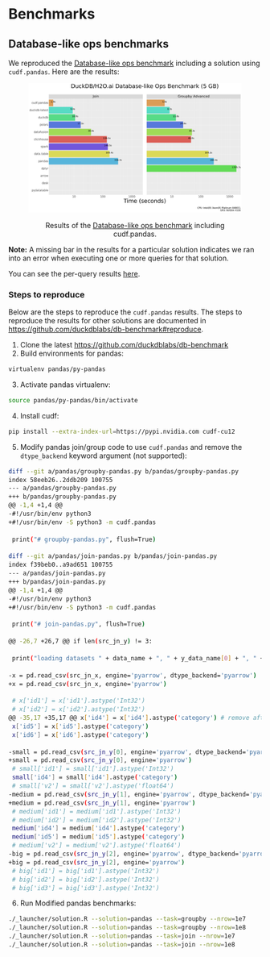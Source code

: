 # Benchmarks

## Database-like ops benchmarks

We reproduced the [Database-like ops benchmark](https://duckdblabs.github.io/db-benchmark/)
including a solution using `cudf.pandas`. Here are the results:

<figure>

![duckdb-benchmark-groupby-join](../_static/duckdb-benchmark-groupby-join.png)

<figcaption style="text-align: center;">Results of the <a
href="https://duckdblabs.github.io/db-benchmark/">Database-like ops
benchmark</a> including <span
class="title-ref">cudf.pandas</span>.</figcaption>
</figure>

**Note:** A missing bar in the results for a particular solution
indicates we ran into an error when executing one or more queries for
that solution.

You can see the per-query results [here](https://data.rapids.ai/duckdb-benchmark/index.html).

### Steps to reproduce

Below are the steps to reproduce the `cudf.pandas` results.  The steps
to reproduce the results for other solutions are documented in
<https://github.com/duckdblabs/db-benchmark#reproduce>.

1. Clone the latest <https://github.com/duckdblabs/db-benchmark>
2. Build environments for pandas:

```bash
virtualenv pandas/py-pandas
```

3. Activate pandas virtualenv:

```bash
source pandas/py-pandas/bin/activate
```

4. Install cudf:

```bash
pip install --extra-index-url=https://pypi.nvidia.com cudf-cu12
```

5. Modify pandas join/group code to use `cudf.pandas` and remove the `dtype_backend` keyword argument (not supported):

```bash
diff --git a/pandas/groupby-pandas.py b/pandas/groupby-pandas.py
index 58eeb26..2ddb209 100755
--- a/pandas/groupby-pandas.py
+++ b/pandas/groupby-pandas.py
@@ -1,4 +1,4 @@
-#!/usr/bin/env python3
+#!/usr/bin/env -S python3 -m cudf.pandas

 print("# groupby-pandas.py", flush=True)

diff --git a/pandas/join-pandas.py b/pandas/join-pandas.py
index f39beb0..a9ad651 100755
--- a/pandas/join-pandas.py
+++ b/pandas/join-pandas.py
@@ -1,4 +1,4 @@
-#!/usr/bin/env python3
+#!/usr/bin/env -S python3 -m cudf.pandas

 print("# join-pandas.py", flush=True)

@@ -26,7 +26,7 @@ if len(src_jn_y) != 3:

 print("loading datasets " + data_name + ", " + y_data_name[0] + ", " + y_data_name[1] + ", " + y_data_name[2], flush=True)

-x = pd.read_csv(src_jn_x, engine='pyarrow', dtype_backend='pyarrow')
+x = pd.read_csv(src_jn_x, engine='pyarrow')

 # x['id1'] = x['id1'].astype('Int32')
 # x['id2'] = x['id2'].astype('Int32')
@@ -35,17 +35,17 @@ x['id4'] = x['id4'].astype('category') # remove after datatable#1691
 x['id5'] = x['id5'].astype('category')
 x['id6'] = x['id6'].astype('category')

-small = pd.read_csv(src_jn_y[0], engine='pyarrow', dtype_backend='pyarrow')
+small = pd.read_csv(src_jn_y[0], engine='pyarrow')
 # small['id1'] = small['id1'].astype('Int32')
 small['id4'] = small['id4'].astype('category')
 # small['v2'] = small['v2'].astype('float64')
-medium = pd.read_csv(src_jn_y[1], engine='pyarrow', dtype_backend='pyarrow')
+medium = pd.read_csv(src_jn_y[1], engine='pyarrow')
 # medium['id1'] = medium['id1'].astype('Int32')
 # medium['id2'] = medium['id2'].astype('Int32')
 medium['id4'] = medium['id4'].astype('category')
 medium['id5'] = medium['id5'].astype('category')
 # medium['v2'] = medium['v2'].astype('float64')
-big = pd.read_csv(src_jn_y[2], engine='pyarrow', dtype_backend='pyarrow')
+big = pd.read_csv(src_jn_y[2], engine='pyarrow')
 # big['id1'] = big['id1'].astype('Int32')
 # big['id2'] = big['id2'].astype('Int32')
 # big['id3'] = big['id3'].astype('Int32')
```

6. Run Modified pandas benchmarks:

```bash
./_launcher/solution.R --solution=pandas --task=groupby --nrow=1e7
./_launcher/solution.R --solution=pandas --task=groupby --nrow=1e8
./_launcher/solution.R --solution=pandas --task=join --nrow=1e7
./_launcher/solution.R --solution=pandas --task=join --nrow=1e8
```
